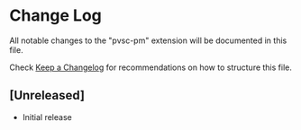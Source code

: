 # Change Log

All notable changes to the "pvsc-pm" extension will be documented in this file.

Check [Keep a Changelog](http://keepachangelog.com/) for recommendations on how to structure this file.

## [Unreleased]

- Initial release